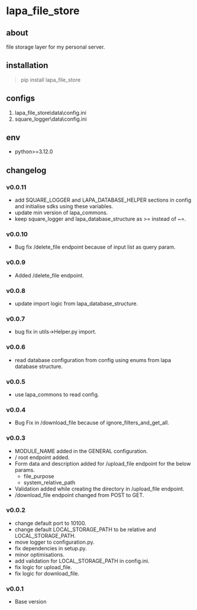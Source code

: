 # lapa_file_store

## about

file storage layer for my personal server.

## installation

> pip install lapa_file_store

## configs

1. lapa_file_store\data\config.ini
2. square_logger\data\config.ini

## env

- python>=3.12.0

## changelog

### v0.0.11

- add SQUARE_LOGGER and LAPA_DATABASE_HELPER sections in config and initialise sdks using these variables.
- update min version of lapa_commons.
- keep square_logger and lapa_database_structure as >= instead of ~=.

### v0.0.10

- Bug fix /delete_file endpoint because of input list as query param.

### v0.0.9

- Added /delete_file endpoint.

### v0.0.8

- update import logic from lapa_database_structure.

### v0.0.7

- bug fix in utils->Helper.py import.

### v0.0.6

- read database configuration from config using enums from lapa database structure.

### v0.0.5

- use lapa_commons to read config.

### v0.0.4

- Bug Fix in /download_file because of ignore_filters_and_get_all.

### v0.0.3

- MODULE_NAME added in the GENERAL configuration.
- / root endpoint added.
- Form data and description added for /upload_file endpoint for the below params.
  - file_purpose
  - system_relative_path
- Validation added while creating the directory in /upload_file endpoint.
- /download_file endpoint changed from POST to GET.

### v0.0.2

- change default port to 10100.
- change default LOCAL_STORAGE_PATH to be relative and LOCAL_STORAGE_PATH.
- move logger to configuration.py.
- fix dependencies in setup.py.
- minor optimisations.
- add validation for LOCAL_STORAGE_PATH in config.ini.
- fix logic for upload_file.
- fix logic for download_file.

### v0.0.1

- Base version

